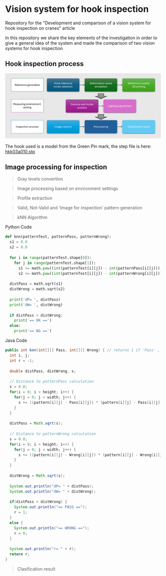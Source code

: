 # Vision system for hook inspection
Repository for the "Development and comparison of a vision system for hook inspection on cranes" article

In this repository we share the key elements of the investigation in order to give a general idea of the system and made the comparison of two vision systems for hook inspection


## Hook inspection process
![Alt text](https://github.com/luistovar53/vision_system_for_hook_inspection/blob/97bd8d7e48c95c57c08506d9302dd5476268b677/Hook%20Inspection.png)


The hook used is a model from the Green Pin mark, the step file is here: [hkk03a010.stp](https://github.com/luistovar53/vision_system_for_hook_inspection/blob/ad5de15a89968ac877822f64803ab47092c37bf1/hkk03a010.stp)

## Image processing for inspection

> Gray levels convertion


> Image processing based on environment settings


> Profile extraction


> Valid, Not-Valid and 'Image for inspection' pattern generation


> kNN Algorithm

Python Code
```py
def knn(patternTest, patternPass, patternWrong):
  s1 = 0.0
  s2 = 0.0
  
  for i in range(patternTest.shape[0]):
    for j in range(patternTest.shape[1]):
      s1 += math.pow((int(patternTest[i][j]) - int(patternPass[i][j])), 2)
      s2 += math.pow((int(patternTest[i][j]) - int(patternWrong[i][j])), 2)
  
  distPass = math.sqrt(s1)
  distWrong = math.sqrt(s2)
  
  print('dP= ', distPass)
  print('dW= ', distWrong)
  
  if distPass < distWrong:
    print('== OK ==')
  else:
    print('== NG ==')
```

Java Code
```java
public int knn(int[][] Pass, int[][] Wrong) { // returns 1 if 'Pass' , 0 if 'Wrong', -1 if 'error'
  int i, j;
  int r = -1;
  
  double distPass, distWrong, s;
  
  // Distance to patternPass calculation
  s = 0.0;
  for(i = 0; i < height; i++) {
    for(j = 0; j < width; j++) {
      s += ((pattern[i][j] - Pass[i][j]) * (pattern[i][j] - Pass[i][j]));
    }
  }
    
  distPass = Math.sqrt(s);
  
  // Distance to patternWrong calculation
  s = 0.0;
  for(i = 0; i < height; i++) {
    for(j = 0; j < width; j++) {
      s += ((pattern[i][j] - Wrong[i][j]) * (pattern[i][j] - Wrong[i][j]));
    }
  }
    
  distWrong = Math.sqrt(s);
  
  System.out.println("dP= " + distPass);
  System.out.println("dW= " + distWrong);
  
  if(distPass < distWrong) {
    System.out.println("== PASS ==");
    r = 1;
  }
  else {
    System.out.println("== WRONG ==");
    r = 0;
  }
    
  System.out.println("r= " + r);
  return r;
}
```


> Clasification result
